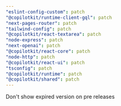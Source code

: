 ```yaml
---
"eslint-config-custom": patch
"@copilotkit/runtime-client-gql": patch
"next-pages-router": patch
"tailwind-config": patch
"@copilotkit/react-textarea": patch
"node-express": patch
"next-openai": patch
"@copilotkit/react-core": patch
"node-http": patch
"@copilotkit/react-ui": patch
"tsconfig": patch
"@copilotkit/runtime": patch
"@copilotkit/shared": patch
---
```


Don't show expired version on pre releases
